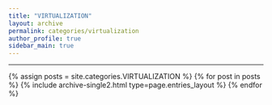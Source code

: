 ```yaml
---
title: "VIRTUALIZATION"
layout: archive
permalink: categories/virtualization
author_profile: true
sidebar_main: true
---
```


<!-- 공백이 포함되어 있는 카테고리 이름의 경우 site.categories['a b c'] 이런식으로! -->

***

{% assign posts = site.categories.VIRTUALIZATION %}
{% for post in posts %} {% include archive-single2.html type=page.entries_layout %} {% endfor %}
